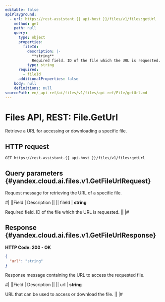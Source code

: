 ```yaml
---
editable: false
apiPlayground:
  - url: https://rest-assistant.{{ api-host }}/files/v1/files:getUrl
    method: get
    path: null
    query:
      type: object
      properties:
        fileId:
          description: |-
            **string**
            Required field. ID of the file which the URL is requested.
          type: string
      required:
        - fileId
      additionalProperties: false
    body: null
    definitions: null
sourcePath: en/_api-ref/ai/files/v1/files/api-ref/File/getUrl.md
---
```


# Files API, REST: File.GetUrl

Retrieve a URL for accessing or downloading a specific file.

## HTTP request

```
GET https://rest-assistant.{{ api-host }}/files/v1/files:getUrl
```

## Query parameters {#yandex.cloud.ai.files.v1.GetFileUrlRequest}

Request message for retrieving the URL of a specific file.

#|
||Field | Description ||
|| fileId | **string**

Required field. ID of the file which the URL is requested. ||
|#

## Response {#yandex.cloud.ai.files.v1.GetFileUrlResponse}

**HTTP Code: 200 - OK**

```json
{
  "url": "string"
}
```

Response message containing the URL to access the requested file.

#|
||Field | Description ||
|| url | **string**

URL that can be used to access or download the file. ||
|#